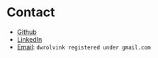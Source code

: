 # Contact
  - [Github](https://github.com/dwrolvink/HelloWorld/blob/master/README.md)
  - [LinkedIn](https://www.linkedin.com/in/dorus-rolvink-7b918113/)
  - [Email](): `dwrolvink registered under gmail.com`
